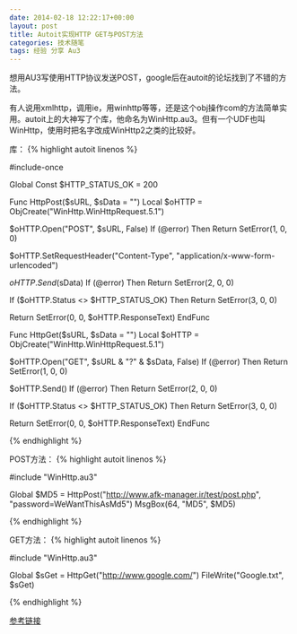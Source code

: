 ```yaml
---
date: 2014-02-18 12:22:17+00:00
layout: post
title: Autoit实现HTTP GET与POST方法  
categories: 技术随笔
tags: 经验 分享 Au3    
---
```


想用AU3写使用HTTP协议发送POST，google后在autoit的论坛找到了不错的方法。

有人说用xmlhttp，调用ie，用winhttp等等，还是这个obj操作com的方法简单实用。autoit上的大神写了个库，他命名为WinHttp.au3。但有一个UDF也叫WinHttp，使用时把名字改成WinHttp2之类的比较好。

库：
{% highlight autoit linenos %}

#include-once

Global Const $HTTP_STATUS_OK = 200

Func HttpPost($sURL, $sData = "")
Local $oHTTP = ObjCreate("WinHttp.WinHttpRequest.5.1")

$oHTTP.Open("POST", $sURL, False)
If (@error) Then Return SetError(1, 0, 0)

$oHTTP.SetRequestHeader("Content-Type", "application/x-www-form-urlencoded")

$oHTTP.Send($sData)
If (@error) Then Return SetError(2, 0, 0)

If ($oHTTP.Status <> $HTTP_STATUS_OK) Then Return SetError(3, 0, 0)

Return SetError(0, 0, $oHTTP.ResponseText)
EndFunc

Func HttpGet($sURL, $sData = "")
Local $oHTTP = ObjCreate("WinHttp.WinHttpRequest.5.1")

$oHTTP.Open("GET", $sURL & "?" & $sData, False)
If (@error) Then Return SetError(1, 0, 0)

$oHTTP.Send()
If (@error) Then Return SetError(2, 0, 0)

If ($oHTTP.Status <> $HTTP_STATUS_OK) Then Return SetError(3, 0, 0)

Return SetError(0, 0, $oHTTP.ResponseText)
EndFunc

{% endhighlight %}

POST方法：
{% highlight autoit linenos %}

#include "WinHttp.au3"

Global $MD5 = HttpPost("http://www.afk-manager.ir/test/post.php", "password=WeWantThisAsMd5")
MsgBox(64, "MD5", $MD5)

{% endhighlight %}

GET方法：
{% highlight autoit linenos %}

#include "WinHttp.au3"

Global $sGet = HttpGet("http://www.google.com/")
FileWrite("Google.txt", $sGet)

{% endhighlight %}


[参考链接](http://www.autoitscript.com/forum/topic/147621-http-get-and-post-request-as-simple-as-possible/)